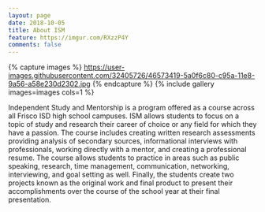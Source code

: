 ```yaml
---
layout: page
date: 2018-10-05
title: About ISM
feature: https://imgur.com/RXzzP4Y
comments: false
---
```


{% capture images %}
    https://user-images.githubusercontent.com/32405726/46573419-5a0f6c80-c95a-11e8-9a56-a58e230d2302.jpg
{% endcapture %}
{% include gallery images=images cols=1 %}

Independent Study and Mentorship is a program offered as a course across all Frisco ISD high school campuses. ISM allows students to focus on a topic of study and research their career of choice or any field for which they have a passion. The course includes creating written research assessments providing analysis of secondary sources, informational interviews with professionals, working directly with a mentor, and creating a professional resume. The course allows students to practice in areas such as public speaking, research, time management, communication, networking, interviewing, and goal setting as well. Finally, the students create two projects known as the original work and final product to present their accomplishments over the course of the school year at their final presentation.  

